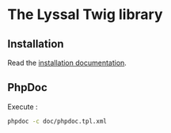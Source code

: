 # The Lyssal Twig library


## Installation

Read the [installation documentation](doc/Installation.md).


## PhpDoc

Execute :

```sh
phpdoc -c doc/phpdoc.tpl.xml
```
